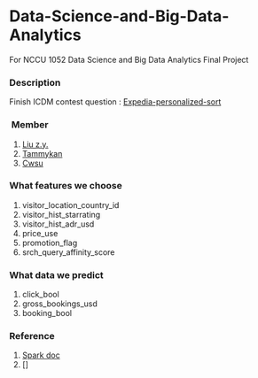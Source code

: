 # Data-Science-and-Big-Data-Analytics

For NCCU 1052 Data Science and Big Data Analytics Final Project

### Description
Finish ICDM contest question : [Expedia-personalized-sort](https://www.kaggle.com/c/expedia-personalized-sort)


###  Member 
1. [Liu z.y.](https://github.com/yad50968)
2. [Tammykan](https://github.com/tammykan)
3. [Cwsu](https://github.com/cwsu)

### What features we choose
1. visitor_location_country_id
2. visitor_hist_starrating
3. visitor_hist_adr_usd
4. price_use
5. promotion_flag
6. srch_query_affinity_score

### What data we predict
1. click_bool
2. gross_bookings_usd
3. booking_bool

### Reference
1. [Spark doc](https://spark.apache.org/docs/latest/)
2. []


